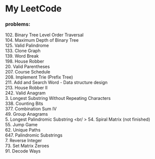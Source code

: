 # My LeetCode
### problems:
102. Binary Tree Level Order Traversal <br />
104. Maximum Depth of Binary Tree  <br />
125. Valid Palindrome   <br />
133. Clone Graph    <br />
139. Word Break    <br />
198. House Robber    <br />
20. Valid Parentheses   <br />
207. Course Schedule   <br />
208. Implement Trie (Prefix Tree)    <br />
211. Add and Search Word - Data structure design   <br />
213. House Robber II    <br />
242. Valid Anagram <br />
3. Longest Substring Without Repeating Characters   <br />
338. Counting Bits     <br />
377. Combination Sum IV   <br />
49. Group Anagrams   <br />
5. Longest Palindromic Substring  <br/ >
54. Spiral Matrix (not finished)   <br/>
55. Jump Game  <br />
62. Unique Paths <br />
647. Palindromic Substrings  <br />
7. Reverse Integer    <br />
73. Set Matrix Zeroes  <br />
91. Decode Ways    <br />
